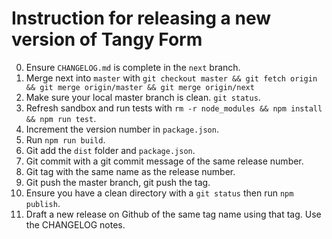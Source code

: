 # Instruction for releasing a new version of Tangy Form

0. Ensure `CHANGELOG.md` is complete in the `next` branch.
0. Merge next into `master` with `git checkout master && git fetch origin && git merge origin/master && git merge origin/next`
0. Make sure your local master branch is clean. `git status`.
0. Refresh sandbox and run tests with `rm -r node_modules && npm install && npm run test`.
0. Increment the version number in `package.json`. 
0. Run `npm run build`.
0. Git add the `dist` folder and `package.json`.
0. Git commit with a git commit message of the same release number.
0. Git tag with the same name as the release number.
0. Git push the master branch, git push the tag.
0. Ensure you have a clean directory with a `git status` then run `npm publish`. 
0. Draft a new release on Github of the same tag name using that tag. Use the CHANGELOG notes.
